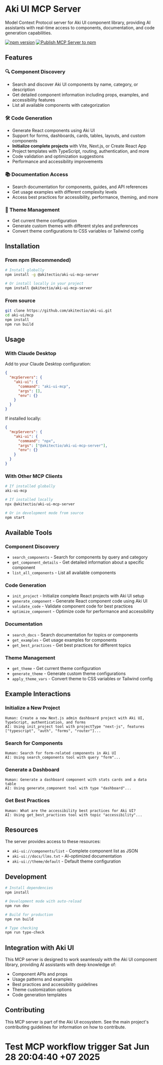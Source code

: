 # Aki UI MCP Server

Model Context Protocol server for Aki UI component library, providing AI assistants with real-time access to components, documentation, and code generation capabilities.

[![npm version](https://badge.fury.io/js/@akitectio%2Faki-ui-mcp.svg)](https://badge.fury.io/js/@akitectio%2Faki-ui-mcp)
[![Publish MCP Server to npm](https://github.com/akitectio/aki-ui/actions/workflows/publish-mcp.yml/badge.svg)](https://github.com/akitectio/aki-ui/actions/workflows/publish-mcp.yml)

## Features

### 🔍 Component Discovery

- Search and discover Aki UI components by name, category, or description
- Get detailed component information including props, examples, and accessibility features
- List all available components with categorization

### 🛠 Code Generation

- Generate React components using Aki UI
- Support for forms, dashboards, cards, tables, layouts, and custom components
- **Initialize complete projects** with Vite, Next.js, or Create React App
- Project templates with TypeScript, routing, authentication, and more
- Code validation and optimization suggestions
- Performance and accessibility improvements

### 📚 Documentation Access

- Search documentation for components, guides, and API references
- Get usage examples with different complexity levels
- Access best practices for accessibility, performance, theming, and more

### 🎨 Theme Management

- Get current theme configuration
- Generate custom themes with different styles and preferences
- Convert theme configurations to CSS variables or Tailwind config

## Installation

### From npm (Recommended)

```bash
# Install globally
npm install -g @akitectio/aki-ui-mcp-server

# Or install locally in your project
npm install @akitectio/aki-ui-mcp-server
```

### From source

```bash
git clone https://github.com/akitectio/aki-ui.git
cd aki-ui/mcp
npm install
npm run build
```

## Usage

### With Claude Desktop

Add to your Claude Desktop configuration:

```json
{
  "mcpServers": {
    "aki-ui": {
      "command": "aki-ui-mcp",
      "args": [],
      "env": {}
    }
  }
}
```

If installed locally:

```json
{
  "mcpServers": {
    "aki-ui": {
      "command": "npx",
      "args": ["@akitectio/aki-ui-mcp-server"],
      "env": {}
    }
  }
}
```

### With Other MCP Clients

```bash
# If installed globally
aki-ui-mcp

# If installed locally
npx @akitectio/aki-ui-mcp-server

# Or in development mode from source
npm start
```

## Available Tools

### Component Discovery

- `search_components` - Search for components by query and category
- `get_component_details` - Get detailed information about a specific component
- `list_all_components` - List all available components

### Code Generation

- `init_project` - Initialize complete React projects with Aki UI setup
- `generate_component` - Generate React component code using Aki UI
- `validate_code` - Validate component code for best practices
- `optimize_component` - Optimize code for performance and accessibility

### Documentation

- `search_docs` - Search documentation for topics or components
- `get_examples` - Get usage examples for components
- `get_best_practices` - Get best practices for different topics

### Theme Management

- `get_theme` - Get current theme configuration
- `generate_theme` - Generate custom theme configurations
- `apply_theme_vars` - Convert theme to CSS variables or Tailwind config

## Example Interactions

### Initialize a New Project

```text
Human: Create a new Next.js admin dashboard project with Aki UI, TypeScript, authentication, and forms
AI: Using init_project tool with projectType "next-js", features ["typescript", "auth", "forms", "router"]...
```

### Search for Components

```text
Human: Search for form-related components in Aki UI
AI: Using search_components tool with query "form"...
```

### Generate a Dashboard

```text
Human: Generate a dashboard component with stats cards and a data table
AI: Using generate_component tool with type "dashboard"...
```

### Get Best Practices

```text
Human: What are the accessibility best practices for Aki UI?
AI: Using get_best_practices tool with topic "accessibility"...
```

## Resources

The server provides access to these resources:

- `aki-ui://components/list` - Complete component list as JSON
- `aki-ui://docs/llms.txt` - AI-optimized documentation
- `aki-ui://theme/default` - Default theme configuration

## Development

```bash
# Install dependencies
npm install

# Development mode with auto-reload
npm run dev

# Build for production
npm run build

# Type checking
npm run type-check
```

## Integration with Aki UI

This MCP server is designed to work seamlessly with the Aki UI component library, providing AI assistants with deep knowledge of:

- Component APIs and props
- Usage patterns and examples
- Best practices and accessibility guidelines
- Theme customization options
- Code generation templates

## Contributing

This MCP server is part of the Aki UI ecosystem. See the main project's contributing guidelines for information on how to contribute.
# Test MCP workflow trigger Sat Jun 28 20:04:40 +07 2025
